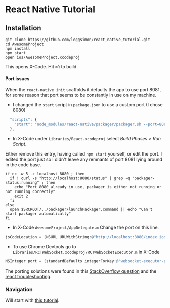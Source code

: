 # React Native Tutorial

## Installation

```
git clone https://github.com/leggsimon/react_native_tutorial.git
cd AwesomeProject
npm install
npm start
open ios/AwesomeProject.xcodeproj
```

This opens X-Code. Hit `⌘R` to build.

#### Port issues

When the `react-native init` scaffolds it defaults the app to use port 8081, for some reason that port seems to be constantly in use on my machine.

* I changed the `start` script in `package.json` to use a custom port (I chose 8080)

```javascript
  "scripts": {
    "start": "node_modules/react-native/packager/packager.sh --port=8080"
  },
```

* In X-Code under `Libraries/React.xcodeproj` select _Build Phases > Run Script_.

Either remove this entry, having called `npm start` yourself, or edit the port. I edited the port just so I didn't leave any remnants of port 8081 lying around in the code base.

```shell
if nc -w 5 -z localhost 8080 ; then
  if ! curl -s "http://localhost:8080/status" | grep -q "packager-status:running" ; then
    echo "Port 8080 already in use, packager is either not running or not running correctly"
    exit 2
  fi
else
  open $SRCROOT/../packager/launchPackager.command || echo "Can't start packager automatically"
fi
```

* In X-Code `AwesomeProject/AppDelegate.m` Change the port on this line.
```objective-c
jsCodeLocation = [NSURL URLWithString:@"http://localhost:8080/index.ios.bundle?platform=ios&dev=true"];
```


* To use Chrome Devtools go to `Libraries/RCTWebSocket.xcodeproj/RCTWebSocketExecutor.m` in X-Code
```objective-c
NSInteger port = [standardDefaults integerForKey:@"websocket-executor-port"] ?: 8080;
```

The porting solutions were found in this [StackOverflow question](http://stackoverflow.com/questions/30216417/react-native-port-8081-already-in-use-packager-is-either-not-running-or-not-r) and the [react troubleshooting](http://facebook.github.io/react-native/docs/troubleshooting.html).

### Navigation

Will start with [this tutorial](http://devdactic.com/react-native-navigator/).
